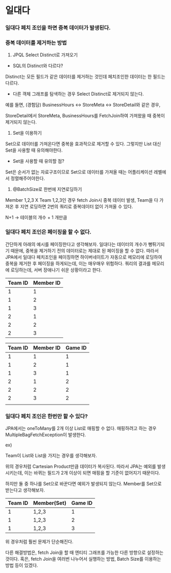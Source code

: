 # 일대다

### 일대다 페치 조인을 하면 중복 데이터가 발생된다.

### 중복 데이터를 제거하는 방법

1. JPQL Select Distinct로 가져오기

- SQL의 Distinct와 다르다?

Distinct는 모든 필드가 같은 데이터를 제거하는 것인데 페치조인한 데이터는 한 필드는 다르다.

- 다른 객체 그래프를 탐색하는 경우 Select Distinct로 제거되지 않는다.

예를 들면, (경험담) BusinessHours ↔ StoreMeta ↔ StoreDetail와 같은 경우,

StoreDetail에서 StoreMeta, BusinessHours를 FetchJoin하여 가져왔을 때 중복이 제거되지 않는다. 

1. Set을 이용하기

Set으로 데이터를 가져온다면 중복을 효과적으로 제거할 수 있다. 그렇지만 List 대신 Set을 사용할 때 유의해야한다.

- Set을 사용할 때 유의할 점?

Set은 순서가 없는 자료구조이므로 Set으로 데이터를 가져올 때는 어플리케이션 레벨에서 정렬해주어야한다.

1. @BatchSize로 한번에 지연로딩하기

Member 1,2,3 X Team 1,2,3인 경우 fetch Join시 중복 데이터 발생, Team을 다 가져온 후 지연 로딩하면 2번의 쿼리로 중복데이터 없이 가져올 수 있다.

N+1 → 테이블의 개수 + 1 개만큼

### 일대다 페치 조인은 페이징을 할 수 없다.

간단하게 아래의 예시를 페이징한다고 생각해보자. 일대다는 데이터의 개수가 뻥튀기되기 때문에, 중복을 제거하기 전의 데이터로는 제대로 된  페이징을 할 수 없다. 따라서 JPA에서 일대다 페치조인을 페이징하면 하이버네이트가 자동으로 메모리에 로딩하여 중복을 제거한 후 페이징을 하게되는데, 이는 매우매우 위험하다. 쿼리의 결과를 메모리에 로딩하는데, 서버 장애나기 쉬운 상황이라고 한다. 

| Team ID | Member ID |
| --- | --- |
| 1 | 1 |
| 1 | 2 |
| 1 | 3 |
| 2 | 1 |
| 2 | 2 |
| 2 | 3 |

| Team ID | Member ID | Game ID |
| --- | --- | --- |
| 1 | 1 | 1 |
| 1 | 2 | 1 |
| 1 | 3 | 1 |
| 2 | 1 | 2 |
| 2 | 2 | 2 |
| 2 | 3 | 2 |
|  |  |  |

### 일대다 페치 조인은 한번만 할 수 있다?

JPA에서는 oneToMany를 2개 이상 List로 매핑할 수 없다. 매핑하려고 하는 경우 MultipleBagFetchException이 발생한다.

ex)

Team이 List<Member>와 List<Game>을 가지는 경우를 생각해보자.

위의 경우처럼 Cartesian Product만큼 데이터가 복사된다. 따라서 JPA는 예외를 발생시키는데, 이는 바뀌는 필드가 2개 이상이 되면 매핑을 할 기준이 없어지기 때문이다.

하지만 둘 중 하나를 Set으로 바꾼다면 예외가 발생되지 않는다. Member를 Set으로 받는다고 생각해보자. 

| Team ID | Member(Set) | Game ID |
| --- | --- | --- |
| 1 | 1,2,3 | 1 |
| 1 | 1,2,3 | 2 |
| 1 | 1,2,3 | 3 |

위 경우처럼 훨씬 문제가 단순해진다.

다른 해결방법은, fetch Join을 할 때 엔티티 그래프를 가능한 다른 방향으로 설정하는 것이다. 혹은, fetch Join을 여러번 나누어서 실행하는 방법, Batch Size를 이용하는 방법 등이 있겠다.
